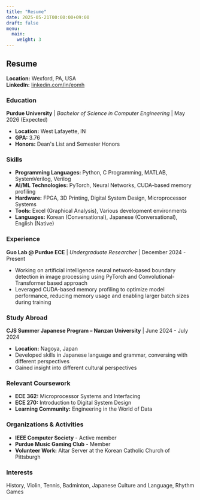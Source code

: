 ```yaml
---
title: "Resume"
date: 2025-05-21T00:00:00+09:00
draft: false
menu:
  main:
    weight: 3
---
```


## Resume

**Location:** Wexford, PA, USA  
**LinkedIn:** [linkedin.com/in/eomh](https://linkedin.com/in/eomh)

### Education
**Purdue University** | *Bachelor of Science in Computer Engineering* | May 2026 (Expected)
- **Location:** West Lafayette, IN
- **GPA:** 3.76
- **Honors:** Dean's List and Semester Honors

### Skills
- **Programming Languages:** Python, C Programming, MATLAB, SystemVerilog, Verilog
- **AI/ML Technologies:** PyTorch, Neural Networks, CUDA-based memory profiling
- **Hardware:** FPGA, 3D Printing, Digital System Design, Microprocessor Systems
- **Tools:** Excel (Graphical Analysis), Various development environments
- **Languages:** Korean (Conversational), Japanese (Conversational), English (Native)

### Experience
**Guo Lab @ Purdue ECE** | *Undergraduate Researcher* | December 2024 - Present
- Working on artificial intelligence neural network-based boundary detection in image processing using PyTorch and Convolutional-Transformer based approach
- Leveraged CUDA-based memory profiling to optimize model performance, reducing memory usage and enabling larger batch sizes during training

### Study Abroad
**CJS Summer Japanese Program – Nanzan University** | June 2024 - July 2024
- **Location:** Nagoya, Japan
- Developed skills in Japanese language and grammar, conversing with different perspectives
- Gained insight into different cultural perspectives

### Relevant Coursework
- **ECE 362:** Microprocessor Systems and Interfacing
- **ECE 270:** Introduction to Digital System Design
- **Learning Community:** Engineering in the World of Data

### Organizations & Activities
- **IEEE Computer Society** - Active member
- **Purdue Music Gaming Club** - Member
- **Volunteer Work:** Altar Server at the Korean Catholic Church of Pittsburgh

### Interests
History, Violin, Tennis, Badminton, Japanese Culture and Language, Rhythm Games
